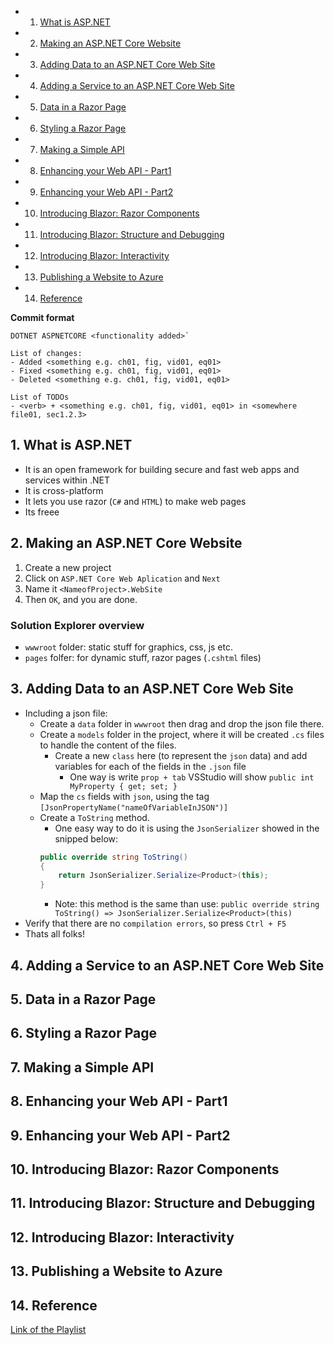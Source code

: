 <!-- vscode-markdown-toc -->
* 1. [What is ASP.NET](#WhatisASP.NET)
* 2. [Making an ASP.NET Core Website](#MakinganASP.NETCoreWebsite)
* 3. [Adding Data to an ASP.NET Core Web Site](#AddingDatatoanASP.NETCoreWebSite)
* 4. [Adding a Service to an ASP.NET Core Web Site](#AddingaServicetoanASP.NETCoreWebSite)
* 5. [Data in a Razor Page](#DatainaRazorPage)
* 6. [Styling a Razor Page](#StylingaRazorPage)
* 7. [Making a Simple API](#MakingaSimpleAPI)
* 8. [Enhancing your Web API - Part1](#EnhancingyourWebAPI-Part1)
* 9. [Enhancing your Web API - Part2](#EnhancingyourWebAPI-Part2)
* 10. [Introducing Blazor: Razor Components](#IntroducingBlazor:RazorComponents)
* 11. [Introducing Blazor: Structure and Debugging](#IntroducingBlazor:StructureandDebugging)
* 12. [Introducing Blazor: Interactivity](#IntroducingBlazor:Interactivity)
* 13. [Publishing a Website to Azure](#PublishingaWebsitetoAzure)
* 14. [Reference](#Reference)

<!-- vscode-markdown-toc-config
	numbering=true
	autoSave=true
	/vscode-markdown-toc-config -->
<!-- /vscode-markdown-toc -->

**Commit format**
``` console 
DOTNET ASPNETCORE <functionality added>`

List of changes:
- Added <something e.g. ch01, fig, vid01, eq01> 
- Fixed <something e.g. ch01, fig, vid01, eq01> 
- Deleted <something e.g. ch01, fig, vid01, eq01>  

List of TODOs
- <verb> + <something e.g. ch01, fig, vid01, eq01> in <somewhere file01, sec1.2.3>
```

##  1. <a name='WhatisASP.NET'></a>What is ASP.NET
- It is an open framework for building secure and fast web apps and services within .NET
- It is cross-platform
- It lets you use razor (`C#` and `HTML`) to make web pages
- Its freee

##  2. <a name='MakinganASP.NETCoreWebsite'></a>Making an ASP.NET Core Website
1. Create a new project
2. Click on `ASP.NET Core Web Aplication` and `Next`
3. Name it `<NameofProject>.WebSite`
4. Then `OK`, and you are done.

### Solution Explorer overview
- `wwwroot` folder: static stuff for graphics, css, js etc.
- `pages`  folfer: for dynamic stuff, razor pages (`.cshtml` files)
##  3. <a name='AddingDatatoanASP.NETCoreWebSite'></a>Adding Data to an ASP.NET Core Web Site

- Including a json file:
  - Create a `data` folder in `wwwroot` then drag and drop the json file there.
  - Create a `models` folder in the project, where it will be created `.cs` files to handle the content of the files.
    - Create a new `class` here (to represent the `json` data) and add variables for each of the fields in the `.json` file
      - One way is write `prop + tab` VSStudio will show `public int MyProperty { get; set; }`
  - Map the `cs` fields with `json`, using the tag `[JsonPropertyName("nameOfVariableInJSON")]`
  - Create a `ToString` method.
    - One easy way to do it is using the `JsonSerializer` showed in the snipped below:
	``` cs
	public override string ToString()
    {
        return JsonSerializer.Serialize<Product>(this);
    }
	```
	- Note: this method is the same than use: `public override string ToString() => JsonSerializer.Serialize<Product>(this)`
- Verify that there are no `compilation errors`, so press `Ctrl + F5`
- Thats all folks!        

##  4. <a name='AddingaServicetoanASP.NETCoreWebSite'></a>Adding a Service to an ASP.NET Core Web Site

##  5. <a name='DatainaRazorPage'></a>Data in a Razor Page

##  6. <a name='StylingaRazorPage'></a>Styling a Razor Page

##  7. <a name='MakingaSimpleAPI'></a>Making a Simple API

##  8. <a name='EnhancingyourWebAPI-Part1'></a>Enhancing your Web API - Part1

##  9. <a name='EnhancingyourWebAPI-Part2'></a>Enhancing your Web API - Part2

##  10. <a name='IntroducingBlazor:RazorComponents'></a>Introducing Blazor: Razor Components

##  11. <a name='IntroducingBlazor:StructureandDebugging'></a>Introducing Blazor: Structure and Debugging

##  12. <a name='IntroducingBlazor:Interactivity'></a>Introducing Blazor: Interactivity

##  13. <a name='PublishingaWebsitetoAzure'></a>Publishing a Website to Azure

##  14. <a name='Reference'></a>Reference
[Link of the Playlist](https://www.youtube.com/watch?v=lE8NdaX97m0&list=PLdo4fOcmZ0oW8nviYduHq7bmKode-p8Wy)

